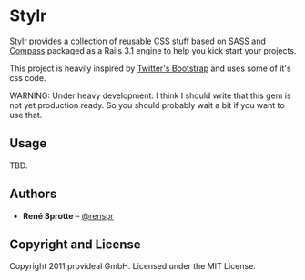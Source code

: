 Stylr
=====

Stylr provides a collection of reusable CSS stuff based on [SASS](http://sass-lang.com) and 
[Compass](http://compass-style.org) packaged as a Rails 3.1 engine to help you kick start your
projects.

This project is heavily inspired by [Twitter's Bootstrap](http://twitter.github.com/bootstrap/) 
and uses some of it's css code.

WARNING: Under heavy development: I think I should write that this gem is not yet production ready. 
So you should probably wait a bit if you want to use that.

Usage
-----

TBD.

Authors
-------

* **René Sprotte** – [@renspr](http://twitter.com/renspr)

Copyright and License
---------------------

Copyright 2011 provideal GmbH. Licensed under the MIT License.